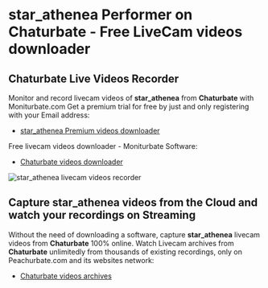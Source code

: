 # star_athenea Performer on Chaturbate - Free LiveCam videos downloader

## Chaturbate Live Videos Recorder

Monitor and record livecam videos of **star_athenea** from **Chaturbate** with Moniturbate.com
Get a premium trial for free by just and only registering with your Email address:
* [star_athenea Premium videos downloader](https://moniturbate.com/request-demo-licence-key.html)

Free livecam videos downloader - Moniturbate Software:
* [Chaturbate videos downloader](https://moniturbate.com/moniturbate-download-software.html)

![star_athenea livecam videos recorder](https://peachurnet.com/templates/moniturbate-software.png)


## Capture star_athenea videos from the Cloud and watch your recordings on Streaming

Without the need of downloading a software, capture **star_athenea** livecam videos from **Chaturbate** 100% online.
Watch Livecam archives from **Chaturbate** unlimitedly from thousands of existing recordings, only on Peachurbate.com and its websites network:
* [Chaturbate videos archives](https://peachurnet.com/)